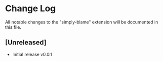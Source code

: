 # Change Log

All notable changes to the "simply-blame" extension will be documented in this file.

## [Unreleased]

- Initial release v0.0.1